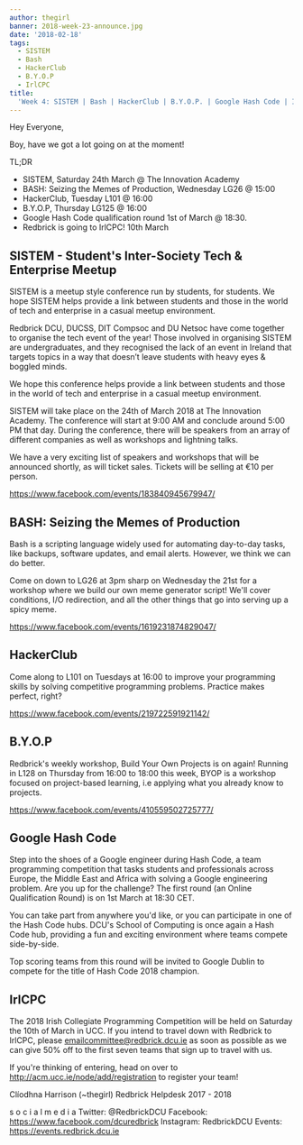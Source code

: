 ```yaml
---
author: thegirl
banner: 2018-week-23-announce.jpg
date: '2018-02-18'
tags:
  - SISTEM
  - Bash
  - HackerClub
  - B.Y.O.P
  - IrlCPC
title:
  'Week 4: SISTEM | Bash | HackerClub | B.Y.O.P. | Google Hash Code | IrlCPC'
---
```


Hey Everyone,

Boy, have we got a lot going on at the moment!

TL;DR

- SISTEM, Saturday 24th March @ The Innovation Academy
- BASH: Seizing the Memes of Production, Wednesday LG26 @ 15:00
- HackerClub, Tuesday L101 @ 16:00
- B.Y.O.P, Thursday LG125 @ 16:00
- Google Hash Code qualification round 1st of March @ 18:30.
- Redbrick is going to IrlCPC! 10th March

 <!-- more -->

## SISTEM - Student's Inter-Society Tech & Enterprise Meetup

SISTEM is a meetup style conference run by students, for students. We hope
SISTEM helps provide a link between students and those in the world of tech and
enterprise in a casual meetup environment.

Redbrick DCU, DUCSS, DIT Compsoc and DU Netsoc have come together to organise
the tech event of the year! Those involved in organising SISTEM are
undergraduates, and they recognised the lack of an event in Ireland that targets
topics in a way that doesn’t leave students with heavy eyes & boggled minds.

We hope this conference helps provide a link between students and those in the
world of tech and enterprise in a casual meetup environment.

SISTEM will take place on the 24th of March 2018 at The Innovation Academy. The
conference will start at 9:00 AM and conclude around 5:00 PM that day. During
the conference, there will be speakers from an array of different companies as
well as workshops and lightning talks.

We have a very exciting list of speakers and workshops that will be announced
shortly, as will ticket sales. Tickets will be selling at €10 per person.

https://www.facebook.com/events/183840945679947/

## BASH: Seizing the Memes of Production

Bash is a scripting language widely used for automating day-to-day tasks, like
backups, software updates, and email alerts. However, we think we can do better.

Come on down to LG26 at 3pm sharp on Wednesday the 21st for a workshop where we
build our own meme generator script! We'll cover conditions, I/O redirection,
and all the other things that go into serving up a spicy meme.

https://www.facebook.com/events/1619231874829047/

## HackerClub

Come along to L101 on Tuesdays at 16:00 to improve your programming skills by
solving competitive programming problems. Practice makes perfect, right?

https://www.facebook.com/events/219722591921142/

## B.Y.O.P

Redbrick's weekly workshop, Build Your Own Projects is on again! Running in L128
on Thursday from 16:00 to 18:00 this week, BYOP is a workshop focused on
project-based learning, i.e applying what you already know to projects.

https://www.facebook.com/events/410559502725777/

## Google Hash Code

Step into the shoes of a Google engineer during Hash Code, a team programming
competition that tasks students and professionals across Europe, the Middle East
and Africa with solving a Google engineering problem. Are you up for the
challenge? The first round (an Online Qualification Round) is on 1st March at
18:30 CET.

You can take part from anywhere you'd like, or you can participate in one of the
Hash Code hubs. DCU's School of Computing is once again a Hash Code hub,
providing a fun and exciting environment where teams compete side-by-side.

Top scoring teams from this round will be invited to Google Dublin to compete
for the title of Hash Code 2018 champion.

## IrlCPC

The 2018 Irish Collegiate Programming Competition will be held on Saturday the
10th of March in UCC. If you intend to travel down with Redbrick to IrlCPC,
please emailcommittee@redbrick.dcu.ie as soon as possible as we can give 50% off
to the first seven teams that sign up to travel with us.

If you're thinking of entering, head on over to
http://acm.ucc.ie/node/add/registration to register your team!

Clíodhna Harrison (~thegirl) Redbrick Helpdesk 2017 - 2018

s o c i a l m e d i a Twitter: @RedbrickDCU Facebook:
https://www.facebook.com/dcuredbrick Instagram: RedbrickDCU Events:
https://events.redbrick.dcu.ie
